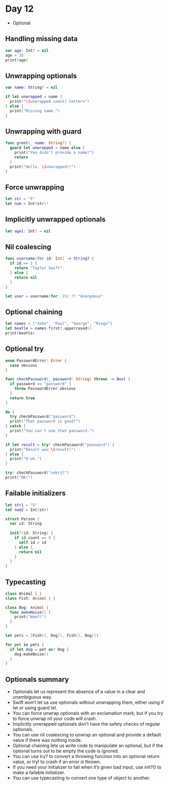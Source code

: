 # Day 12

* Optional

## Handling missing data

```Swift
var age: Int? = nil
age = 38
print(age)
```

## Unwrapping optionals

```Swift
var name: String? = nil

if let unwrapped = name {
  print("\(unwrapped.count) letters")
} else {
  print("Missing name.")
}
```

## Unwrapping with guard

```Swift
func greet(_ name: String?) {
  guard let unwrapped = name else {
    print("You didn't provide a name!")
    return
  }
  print("Hello, \(unwrapped)!")
}
```

## Force unwrapping

```Swift
let str = "5"
let num = Int(str)!
```


## Implicitly unwrapped optionals 
 
```Swift
let age1: Int! = nil
```

## Nil coalescing

```Swift
func username(for id: Int) -> String? {
  if id == 1 {
    return "Taylor Swift"
  } else {
    return nil
  }
}

let user = username(for: 15) ?? "Anonymous"

```

## Optional chaining 
 
```Swift
let names = ["John", "Paul", "George", "Ringo"]
let beatle = names.first?.uppercased()
print(beatle)
```

## Optional try

```Swift
enum PasswordError: Error {
  case obvious
}

func checkPassword(_ password: String) throws -> Bool {
  if password == "password" {
    throw PasswordError.obvious
  }
  return true
}

do {
  try checkPassword("password")
  print("That password is good!")
} catch {
  print("You can't use that password.")
}

if let result = try? checkPassword("password") {
  print("Result was \(result)")
} else {
  print("D'oh.")
}

try! checkPassword("sekrit")
print("OK!")
```


## Failable initializers 
 
```Swift
let str1 = "5"
let num2 = Int(str)

struct Person {
  var id: String
  
  init?(id: String) {
    if id.count == 9 {
      self.id = id
    } else {
      return nil
    }
  }
}
```


## Typecasting

```Swift
class Animal { }
class Fish: Animal { }

class Dog: Animal {
  func makeNoise() {
    print("Woof!")
  }
}

let pets = [Fish(), Dog(), Fish(), Dog()]

for pet in pets {
  if let dog = pet as? Dog {
    dog.makeNoise()
  }
}
```



## Optionals summary

* Optionals let us represent the absence of a value in a clear and unambiguous way.
* Swift won’t let us use optionals without unwrapping them, either using if let or using guard let.
* You can force unwrap optionals with an exclamation mark, but if you try to force unwrap nil your code will crash.
* Implicitly unwrapped optionals don’t have the safety checks of regular optionals.
* You can use nil coalescing to unwrap an optional and provide a default value if there was nothing inside.
* Optional chaining lets us write code to manipulate an optional, but if the optional turns out to be empty the code is ignored.
* You can use try? to convert a throwing function into an optional return value, or try! to crash if an error is thrown.
* If you need your initializer to fail when it’s given bad input, use init?() to make a failable initializer.
* You can use typecasting to convert one type of object to another.
